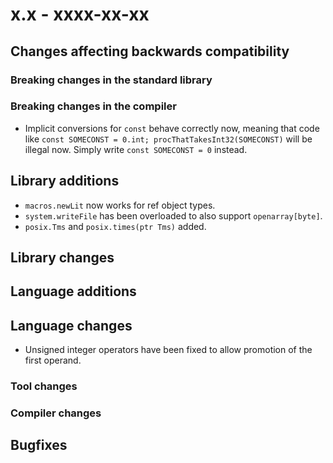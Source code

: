 # x.x - xxxx-xx-xx


## Changes affecting backwards compatibility



### Breaking changes in the standard library



### Breaking changes in the compiler

- Implicit conversions for `const` behave correctly now, meaning that code like `const SOMECONST = 0.int; procThatTakesInt32(SOMECONST)` will be illegal now.
  Simply write `const SOMECONST = 0` instead.


## Library additions

- `macros.newLit` now works for ref object types.
- `system.writeFile` has been overloaded to also support `openarray[byte]`.
- `posix.Tms` and `posix.times(ptr Tms)` added.

## Library changes



## Language additions



## Language changes

- Unsigned integer operators have been fixed to allow promotion of the first operand.


### Tool changes



### Compiler changes




## Bugfixes

